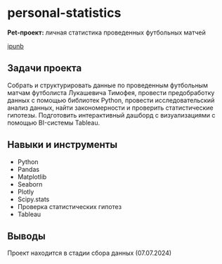 # personal-statistics

**Pet-проект:** личная статистика проведенных футбольных матчей

[ipunb](https://github.com/tsimaf/personal-statistics/blob/main/statistics_lukashevich.ipynb)

## Задачи проекта
Собрать и структурировать данные по проведенным футбольным матчам футболиста Лукашевича Тимофея, провести предобработку данных с помощью библиотек Python, провести исследовательский анализ данных, найти закономерности и проверить статистические гипотезы. Подготовить интерактивный дашборд с визуализациями с помощью BI-системы Tableau.

## Навыки и инструменты
- Python
- Pandas
- Matplotlib
- Seaborn
- Plotly
- Scipy.stats
- Проверка статистических гипотез
- Tableau

## Выводы
Проект находится в стадии сбора данных (07.07.2024)
